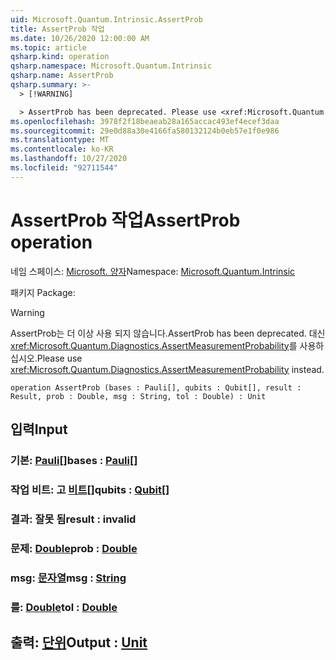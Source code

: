 ```yaml
---
uid: Microsoft.Quantum.Intrinsic.AssertProb
title: AssertProb 작업
ms.date: 10/26/2020 12:00:00 AM
ms.topic: article
qsharp.kind: operation
qsharp.namespace: Microsoft.Quantum.Intrinsic
qsharp.name: AssertProb
qsharp.summary: >-
  > [!WARNING]

  > AssertProb has been deprecated. Please use <xref:Microsoft.Quantum.Diagnostics.AssertMeasurementProbability> instead.
ms.openlocfilehash: 3978f2f18beaeab28a165accac493ef4ecef3daa
ms.sourcegitcommit: 29e0d88a30e4166fa580132124b0eb57e1f0e986
ms.translationtype: MT
ms.contentlocale: ko-KR
ms.lasthandoff: 10/27/2020
ms.locfileid: "92711544"
---
```

# <a name="assertprob-operation"></a><span data-ttu-id="abd20-102">AssertProb 작업</span><span class="sxs-lookup"><span data-stu-id="abd20-102">AssertProb operation</span></span>

<span data-ttu-id="abd20-103">네임 스페이스: [Microsoft. 양자](xref:Microsoft.Quantum.Intrinsic)</span><span class="sxs-lookup"><span data-stu-id="abd20-103">Namespace: [Microsoft.Quantum.Intrinsic](xref:Microsoft.Quantum.Intrinsic)</span></span>

<span data-ttu-id="abd20-104">패키지 [](https://nuget.org/packages/)</span><span class="sxs-lookup"><span data-stu-id="abd20-104">Package: [](https://nuget.org/packages/)</span></span>


> [!WARNING]
> <span data-ttu-id="abd20-105">AssertProb는 더 이상 사용 되지 않습니다.</span><span class="sxs-lookup"><span data-stu-id="abd20-105">AssertProb has been deprecated.</span></span> <span data-ttu-id="abd20-106">대신 <xref:Microsoft.Quantum.Diagnostics.AssertMeasurementProbability>를 사용하십시오.</span><span class="sxs-lookup"><span data-stu-id="abd20-106">Please use <xref:Microsoft.Quantum.Diagnostics.AssertMeasurementProbability> instead.</span></span>



```qsharp
operation AssertProb (bases : Pauli[], qubits : Qubit[], result : Result, prob : Double, msg : String, tol : Double) : Unit
```


## <a name="input"></a><span data-ttu-id="abd20-107">입력</span><span class="sxs-lookup"><span data-stu-id="abd20-107">Input</span></span>

### <a name="bases--pauli"></a><span data-ttu-id="abd20-108">기본: [Pauli](xref:microsoft.quantum.lang-ref.pauli)[]</span><span class="sxs-lookup"><span data-stu-id="abd20-108">bases : [Pauli](xref:microsoft.quantum.lang-ref.pauli)[]</span></span>




### <a name="qubits--qubit"></a><span data-ttu-id="abd20-109">작업 비트: 고 [비트](xref:microsoft.quantum.lang-ref.qubit)[]</span><span class="sxs-lookup"><span data-stu-id="abd20-109">qubits : [Qubit](xref:microsoft.quantum.lang-ref.qubit)[]</span></span>




### <a name="result--__invalidresult__"></a><span data-ttu-id="abd20-110">결과: __잘못 <Result> 됨__</span><span class="sxs-lookup"><span data-stu-id="abd20-110">result : __invalid<Result>__</span></span>




### <a name="prob--double"></a><span data-ttu-id="abd20-111">문제: [Double](xref:microsoft.quantum.lang-ref.double)</span><span class="sxs-lookup"><span data-stu-id="abd20-111">prob : [Double](xref:microsoft.quantum.lang-ref.double)</span></span>




### <a name="msg--string"></a><span data-ttu-id="abd20-112">msg: [문자열](xref:microsoft.quantum.lang-ref.string)</span><span class="sxs-lookup"><span data-stu-id="abd20-112">msg : [String](xref:microsoft.quantum.lang-ref.string)</span></span>




### <a name="tol--double"></a><span data-ttu-id="abd20-113">를: [Double](xref:microsoft.quantum.lang-ref.double)</span><span class="sxs-lookup"><span data-stu-id="abd20-113">tol : [Double](xref:microsoft.quantum.lang-ref.double)</span></span>





## <a name="output--unit"></a><span data-ttu-id="abd20-114">출력: [단위](xref:microsoft.quantum.lang-ref.unit)</span><span class="sxs-lookup"><span data-stu-id="abd20-114">Output : [Unit](xref:microsoft.quantum.lang-ref.unit)</span></span>


